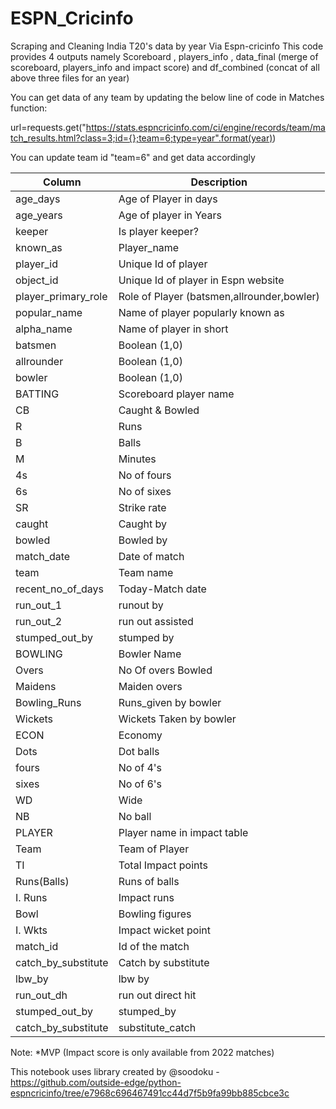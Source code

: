 # ESPN_Cricinfo


Scraping and Cleaning India T20's data by year Via Espn-cricinfo
This code provides 4 outputs namely Scoreboard , players_info , data_final (merge of scoreboard, players_info and impact score) and df_combined (concat of all above three files for an year)

You can get data of any team by updating the below line of code in Matches function:

url=requests.get("https://stats.espncricinfo.com/ci/engine/records/team/match_results.html?class=3;id={};team=6;type=year".format(year))

You can update team id "team=6" and get data accordingly


| Column| Description |
| --- | --- |
| age_days | Age of Player in days |
| age_years | Age of player in Years |
| keeper | Is player keeper? |
| known_as | Player_name |
| player_id | Unique Id of player |
| object_id | Unique Id of player in Espn website |
| player_primary_role | Role of Player (batsmen,allrounder,bowler) |
| popular_name | Name of player popularly known as |
| alpha_name | Name of player in short |
| batsmen | Boolean (1,0) |
| allrounder | Boolean (1,0) |
| bowler | Boolean (1,0) |
| BATTING | Scoreboard player name |
| CB | Caught & Bowled |
| R | Runs |
| B | Balls |
| M | Minutes |
| 4s | No of fours |
| 6s | No of sixes |
| SR | Strike rate |
| caught | Caught by |
| bowled | Bowled by |
| match_date | Date of match |
| team | Team name |
| recent_no_of_days | Today-Match date |
| run_out_1 | runout by |
| run_out_2 | run out assisted |
| stumped_out_by | stumped by |
| BOWLING | Bowler Name |
| Overs | No Of overs Bowled |
| Maidens | Maiden overs |
| Bowling_Runs | Runs_given by bowler |
| Wickets | Wickets Taken by bowler |
| ECON | Economy |
| Dots | Dot balls |
| fours | No of 4's |
| sixes | No of 6's |
| WD | Wide |
| NB | No ball |
| PLAYER | Player name in impact table |
| Team | Team of Player |
| TI | Total Impact points |
| Runs(Balls) | Runs of balls |
| I. Runs | Impact runs |
| Bowl | Bowling figures |
| I. Wkts | Impact wicket point |
| match_id | Id of the match |
| catch_by_substitute | Catch by substitute |
| lbw_by | lbw by |
| run_out_dh | run out direct hit |
| stumped_out_by | stumped_by |
| catch_by_substitute |	substitute_catch |



Note: *MVP (Impact score is only available from 2022 matches)

This notebook uses library created by @soodoku - https://github.com/outside-edge/python-espncricinfo/tree/e7968c696467491cc44d7f5b9fa99bb885cbce3c
